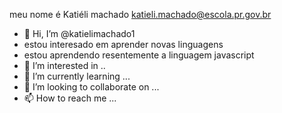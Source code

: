 meu nome é Katiéli machado
katieli.machado@escola.pr.gov.br
- 👋  Hi, I’m @katielimachado1
- estou interesado em aprender novas linguagens
- estou aprendendo resentemente a linguagem javascript
- 👀 I’m interested in ..
- 🌱 I’m currently learning ...
- 💞️ I’m looking to collaborate on ...
- 📫 How to reach me ...

<!---
katielimachado1/katielimachado1 is a ✨ special ✨ repository because its `README.md` (this file) appears on your GitHub profile.
You can click the Preview link to take a look at your changes.
--->
